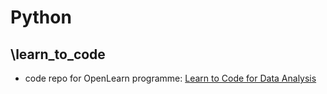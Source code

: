 # Python

## \learn_to_code
- code repo for OpenLearn programme: [Learn to Code for Data Analysis](https://www.open.edu/openlearn/science-maths-technology/learn-code-data-analysis/content-section-overview)

